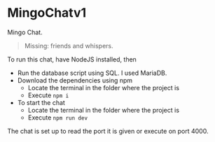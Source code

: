 # MingoChatv1
Mingo Chat. 
 > Missing: friends and whispers.

To run this chat, have NodeJS installed, then

 - Run the database script using SQL. I used MariaDB.
 - Download the dependencies using npm
	 - Locate the terminal in the folder where the project is
	 - Execute `npm i`
 - To start the chat
	 - Locate the terminal in the folder where the project is
	 - Execute `npm run dev`

The chat is set up to read the port it is given or execute on port 4000.

